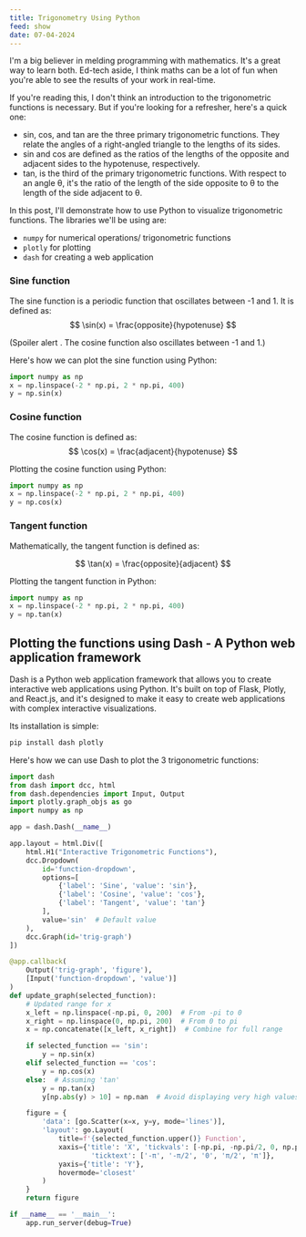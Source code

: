 ```yaml
---
title: Trigonometry Using Python
feed: show
date: 07-04-2024
---
```


I'm a big believer in melding programming with mathematics. It's a great way to learn both. Ed-tech aside, I think maths can be a lot of fun when you're able to see the results of your work in real-time.

If you're reading this, I don't think an introduction to the trigonometric functions is necessary. But if you're looking for a refresher, here's a quick one:

- sin, cos, and tan are the three primary trigonometric functions. They relate the angles of a right-angled triangle to the lengths of its sides. 
- sin and cos are defined as the ratios of the lengths of the opposite and adjacent sides to the hypotenuse, respectively.
- tan, is the third of the primary trigonometric functions. With respect to an angle θ, it's the ratio of the length of the side opposite to θ to the length of the side adjacent to θ.


In this post, I'll demonstrate how to use Python to visualize trigonometric functions.
The libraries we'll be using are:
- `numpy` for numerical operations/ trigonometric functions
- `plotly` for plotting
- `dash` for creating a web application 


### Sine function
The sine function is a periodic function that oscillates between -1 and 1. It is defined as:
$$
\sin(x) = \frac{opposite}{hypotenuse}
$$

(Spoiler alert . The cosine function also oscillates between -1 and 1.)

Here's how we can plot the sine function using Python:

```python
import numpy as np
x = np.linspace(-2 * np.pi, 2 * np.pi, 400)
y = np.sin(x)
```

### Cosine function

The cosine function is defined as:
$$
\cos(x) = \frac{adjacent}{hypotenuse}
$$

Plotting the cosine function using Python:

```python
import numpy as np
x = np.linspace(-2 * np.pi, 2 * np.pi, 400)
y = np.cos(x)
```

### Tangent function

Mathematically, the tangent function is defined as:

$$
\tan(x) = \frac{opposite}{adjacent}
$$

Plotting the tangent function in Python: 

```python
import numpy as np
x = np.linspace(-2 * np.pi, 2 * np.pi, 400)
y = np.tan(x)
```

## Plotting the functions using Dash - A Python web application framework

Dash is a Python web application framework that allows you to create interactive web applications using Python. It's built on top of Flask, Plotly, and React.js, and it's designed to make it easy to create web applications with complex interactive visualizations.

Its installation is simple:

```bash
pip install dash plotly
```

Here's how we can use Dash to plot the 3 trigonometric functions:

```python
import dash
from dash import dcc, html
from dash.dependencies import Input, Output
import plotly.graph_objs as go
import numpy as np

app = dash.Dash(__name__)

app.layout = html.Div([
    html.H1("Interactive Trigonometric Functions"),
    dcc.Dropdown(
        id='function-dropdown',
        options=[
            {'label': 'Sine', 'value': 'sin'},
            {'label': 'Cosine', 'value': 'cos'},
            {'label': 'Tangent', 'value': 'tan'}
        ],
        value='sin'  # Default value
    ),
    dcc.Graph(id='trig-graph')
])

@app.callback(
    Output('trig-graph', 'figure'),
    [Input('function-dropdown', 'value')]
)
def update_graph(selected_function):
    # Updated range for x
    x_left = np.linspace(-np.pi, 0, 200)  # From -pi to 0
    x_right = np.linspace(0, np.pi, 200)  # From 0 to pi
    x = np.concatenate([x_left, x_right])  # Combine for full range

    if selected_function == 'sin':
        y = np.sin(x)
    elif selected_function == 'cos':
        y = np.cos(x)
    else:  # Assuming 'tan'
        y = np.tan(x)
        y[np.abs(y) > 10] = np.nan  # Avoid displaying very high values to handle vertical asymptotes

    figure = {
        'data': [go.Scatter(x=x, y=y, mode='lines')],
        'layout': go.Layout(
            title=f'{selected_function.upper()} Function',
            xaxis={'title': 'X', 'tickvals': [-np.pi, -np.pi/2, 0, np.pi/2, np.pi],
                    'ticktext': ['-π', '-π/2', '0', 'π/2', 'π']},
            yaxis={'title': 'Y'},
            hovermode='closest'
        )
    }
    return figure

if __name__ == '__main__':
    app.run_server(debug=True)
```


